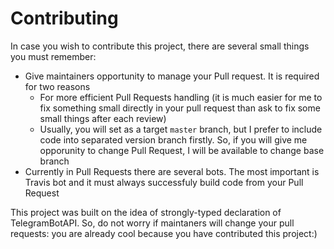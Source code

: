 # Contributing

In case you wish to contribute this project, there are several small things you must remember:

* Give maintainers opportunity to manage your Pull request. It is required for two reasons
    * For more efficient Pull Requests handling (it is much easier for me to fix something small directly in your pull request than ask to fix some small things after each review)
    * Usually, you will set as a target `master` branch, but I prefer to include code into separated version branch firstly. So, if you will give me opporunity to change Pull Request, I will be available to change base branch
* Currently in Pull Requests there are several bots. The most important is Travis bot and it must always successfuly build code from your Pull Request

This project was built on the idea of strongly-typed declaration of TelegramBotAPI. So, do not worry if maintaners will change your pull requests: you are already cool because you have contributed this project:)
